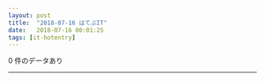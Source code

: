 ```yaml
---
layout: post
title:  "2018-07-16 はてぶIT"
date:   2018-07-16 00:01:25
tags: [it-hotentry]
---
```

0 件のデータあり

<hr>
